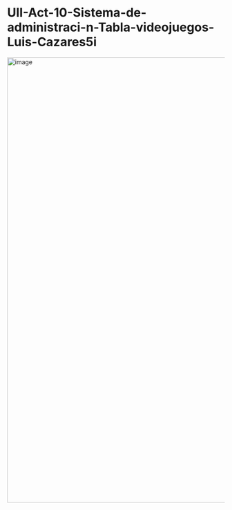# UII-Act-10-Sistema-de-administraci-n-Tabla-videojuegos-Luis-Cazares5i
<img width="1919" height="1032" alt="image" src="https://github.com/user-attachments/assets/42004a12-65d4-4110-a93a-20f850945826" />
